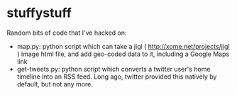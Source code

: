# stuffystuff

Random bits of code that I've hacked on:

* map.py: python script which can take a jigl ( http://xome.net/projects/jigl ) image html file, and add geo-coded data to it, including a Google Maps link
* get-tweets.py: python script which converts a twitter user's home timeline into an RSS feed.  Long ago, twitter provided this natively by default, but not any more.
